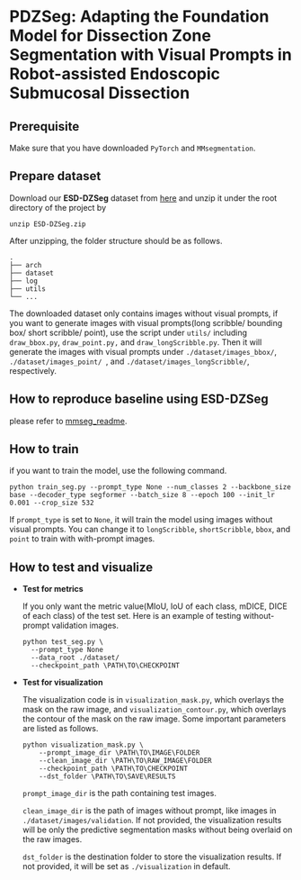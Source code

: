 # PDZSeg: Adapting the Foundation Model for Dissection Zone Segmentation with Visual Prompts in Robot-assisted Endoscopic Submucosal Dissection

## Prerequisite

Make sure that you have downloaded `PyTorch` and `MMsegmentation`.

## Prepare dataset

Download our **ESD-DZSeg** dataset from [here](https://drive.google.com/file/d/1obfmkU1P5Dlv2no7t1eJriy0fqw2ArOI/view?usp=sharing) and unzip it under the root directory of the project by

```**shell**
unzip ESD-DZSeg.zip
```

After unzipping, the folder structure should be as follows.

```tree
.
├── arch
├── dataset
├── log
├── utils
└── ...
```

The downloaded dataset only contains images without visual prompts, if you want to generate images with visual prompts(long scribble/ bounding box/  short scribble/ point), use the script under `utils/` including `draw_bbox.py`, `draw_point.py,` and `draw_longScribble.py`. Then it will generate the images with visual prompts under `./dataset/images_bbox/`,  `./dataset/images_point/ `, and `./dataset/images_longScribble/`, respectively.

## How to reproduce baseline using ESD-DZSeg

please refer to [mmseg_readme](./docs/mmseg_readme.md).

## How to train

if you want to train the model, use the following command.

```shell
python train_seg.py --prompt_type None --num_classes 2 --backbone_size base --decoder_type segformer --batch_size 8 --epoch 100 --init_lr 0.001 --crop_size 532 
```

If `prompt_type` is set to `None`, it will train the model using images without visual prompts. You can change it to `longScribble`, `shortScribble`, `bbox`, and `point` to train with with-prompt images.

## How to test and visualize

- **Test for metrics**

  If you only want the metric value(MIoU, IoU of each class, mDICE, DICE of each class) of the test set. Here is an example of testing without-prompt validation images.

  ```shell
  python test_seg.py \
  	--prompt_type None
  	--data_root ./dataset/
  	--checkpoint_path \PATH\TO\CHECKPOINT
  ```

  

- **Test for visualization**

    The visualization code is in `visualization_mask.py`, which overlays the mask on the raw image, and `visualization_contour.py`, which 
    overlays the contour of the mask on the raw image. Some important parameters are listed as follows.

    ```shell
    python visualization_mask.py \
        --prompt_image_dir \PATH\TO\IMAGE\FOLDER
        --clean_image_dir \PATH\TO\RAW_IMAGE\FOLDER
        --checkpoint_path \PATH\TO\CHECKPOINT
        --dst_folder \PATH\TO\SAVE\RESULTS
    ```

    `prompt_image_dir` is the path containing test images.

    `clean_image_dir` is the path of images without prompt, like images in `./dataset/images/validation`.  If not provided, the visualization results will be only the predictive segmentation masks without being overlaid on the raw images.

    `dst_folder` is the destination folder to store the visualization results. If not provided, it will be set as `./visualization` in default.



